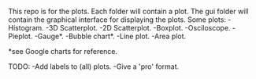 This repo is for the plots.
Each folder will contain a plot. The gui folder will contain the graphical interface for 
displaying the plots.
Some plots:
	-Histogram.
	-3D Scatterplot.
	-2D Scatterplot.
	-Boxplot.
	-Osciloscope.
	-Pieplot.
	-Gauge*.
	-Bubble chart*.
	-Line plot.
	-Area plot.

*see Google charts for reference.

TODO:
	-Add labels to (all) plots.
	-Give a 'pro' format.